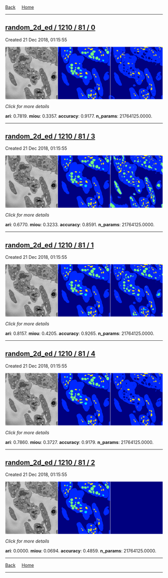 
[Back](..)&nbsp;&nbsp;&nbsp;&nbsp;&nbsp;[Home](https://leapmanlab.github.io/snapshots)

---

<div class="summary"><a href="0"><h2>random_2d_ed / 1210 / 81 / 0</h2></a><p>Created 21 Dec 2018, 01:15:55
</p><a href="0"><img src="0/media/summary.png" align="center"></a><p>
<i>Click for more details</i>
</p></div>

**ari**: 0.7819. **miou**: 0.3357. **accuracy**: 0.9177. **n_params**: 21764125.0000. 

---

<div class="summary"><a href="3"><h2>random_2d_ed / 1210 / 81 / 3</h2></a><p>Created 21 Dec 2018, 01:15:55
</p><a href="3"><img src="3/media/summary.png" align="center"></a><p>
<i>Click for more details</i>
</p></div>

**ari**: 0.6770. **miou**: 0.3233. **accuracy**: 0.8591. **n_params**: 21764125.0000. 

---

<div class="summary"><a href="1"><h2>random_2d_ed / 1210 / 81 / 1</h2></a><p>Created 21 Dec 2018, 01:15:55
</p><a href="1"><img src="1/media/summary.png" align="center"></a><p>
<i>Click for more details</i>
</p></div>

**ari**: 0.8157. **miou**: 0.4205. **accuracy**: 0.9265. **n_params**: 21764125.0000. 

---

<div class="summary"><a href="4"><h2>random_2d_ed / 1210 / 81 / 4</h2></a><p>Created 21 Dec 2018, 01:15:55
</p><a href="4"><img src="4/media/summary.png" align="center"></a><p>
<i>Click for more details</i>
</p></div>

**ari**: 0.7860. **miou**: 0.3727. **accuracy**: 0.9179. **n_params**: 21764125.0000. 

---

<div class="summary"><a href="2"><h2>random_2d_ed / 1210 / 81 / 2</h2></a><p>Created 21 Dec 2018, 01:15:55
</p><a href="2"><img src="2/media/summary.png" align="center"></a><p>
<i>Click for more details</i>
</p></div>

**ari**: 0.0000. **miou**: 0.0694. **accuracy**: 0.4859. **n_params**: 21764125.0000. 

---

[Back](..)&nbsp;&nbsp;&nbsp;&nbsp;&nbsp;[Home](https://leapmanlab.github.io/snapshots)

---